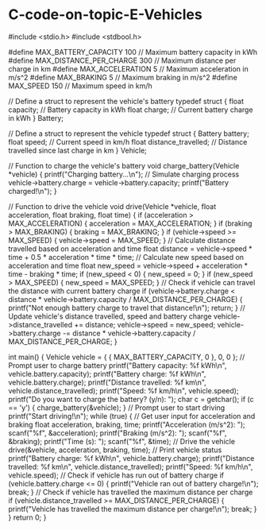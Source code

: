 # C-code-on-topic-E-Vehicles
#include <stdio.h>
#include <stdbool.h>

#define MAX_BATTERY_CAPACITY 100 // Maximum battery capacity in kWh
#define MAX_DISTANCE_PER_CHARGE 300 // Maximum distance per charge in km
#define MAX_ACCELERATION 5 // Maximum acceleration in m/s^2
#define MAX_BRAKING 5 // Maximum braking in m/s^2
#define MAX_SPEED 150 // Maximum speed in km/h

// Define a struct to represent the vehicle's battery
typedef struct {
    float capacity; // Battery capacity in kWh
    float charge; // Current battery charge in kWh
} Battery;

// Define a struct to represent the vehicle
typedef struct {
    Battery battery;
    float speed; // Current speed in km/h
    float distance_travelled; // Distance travelled since last charge in km
} Vehicle;

// Function to charge the vehicle's battery
void charge_battery(Vehicle *vehicle) {
    printf("Charging battery...\n");
    // Simulate charging process
    vehicle->battery.charge = vehicle->battery.capacity;
    printf("Battery charged!\n");
}

// Function to drive the vehicle
void drive(Vehicle *vehicle, float acceleration, float braking, float time) {
    if (acceleration > MAX_ACCELERATION) {
        acceleration = MAX_ACCELERATION;
    }
    if (braking > MAX_BRAKING) {
        braking = MAX_BRAKING;
    }
    if (vehicle->speed >= MAX_SPEED) {
        vehicle->speed = MAX_SPEED;
    }
    // Calculate distance travelled based on acceleration and time
    float distance = vehicle->speed * time + 0.5 * acceleration * time * time;
    // Calculate new speed based on acceleration and time
    float new_speed = vehicle->speed + acceleration * time - braking * time;
    if (new_speed < 0) {
        new_speed = 0;
    }
    if (new_speed > MAX_SPEED) {
        new_speed = MAX_SPEED;
    }
    // Check if vehicle can travel the distance with current battery charge
    if (vehicle->battery.charge < distance * vehicle->battery.capacity / MAX_DISTANCE_PER_CHARGE) {
        printf("Not enough battery charge to travel that distance!\n");
        return;
    }
    // Update vehicle's distance travelled, speed and battery charge
    vehicle->distance_travelled += distance;
    vehicle->speed = new_speed;
    vehicle->battery.charge -= distance * vehicle->battery.capacity / MAX_DISTANCE_PER_CHARGE;
}

int main() {
    Vehicle vehicle = { { MAX_BATTERY_CAPACITY, 0 }, 0, 0 };
    // Prompt user to charge battery
    printf("Battery capacity: %f kWh\n", vehicle.battery.capacity);
    printf("Battery charge: %f kWh\n", vehicle.battery.charge);
    printf("Distance travelled: %f km\n", vehicle.distance_travelled);
    printf("Speed: %f km/h\n", vehicle.speed);
    printf("Do you want to charge the battery? (y/n): ");
    char c = getchar();
    if (c == 'y') {
        charge_battery(&vehicle);
    }
    // Prompt user to start driving
    printf("Start driving!\n");
    while (true) {
        // Get user input for acceleration and braking
        float acceleration, braking, time;
        printf("Acceleration (m/s^2): ");
        scanf("%f", &acceleration);
        printf("Braking (m/s^2): ");
        scanf("%f", &braking);
        printf("Time (s): ");
        scanf("%f", &time);
            // Drive the vehicle
    drive(&vehicle, acceleration, braking, time);
    // Print vehicle status
    printf("Battery charge: %f kWh\n", vehicle.battery.charge);
    printf("Distance travelled: %f km\n", vehicle.distance_travelled);
    printf("Speed: %f km/h\n", vehicle.speed);
    // Check if vehicle has run out of battery charge
    if (vehicle.battery.charge <= 0) {
        printf("Vehicle ran out of battery charge!\n");
        break;
    }
    // Check if vehicle has travelled the maximum distance per charge
    if (vehicle.distance_travelled >= MAX_DISTANCE_PER_CHARGE) {
        printf("Vehicle has travelled the maximum distance per charge!\n");
        break;
    }
}
    return 0;
}
